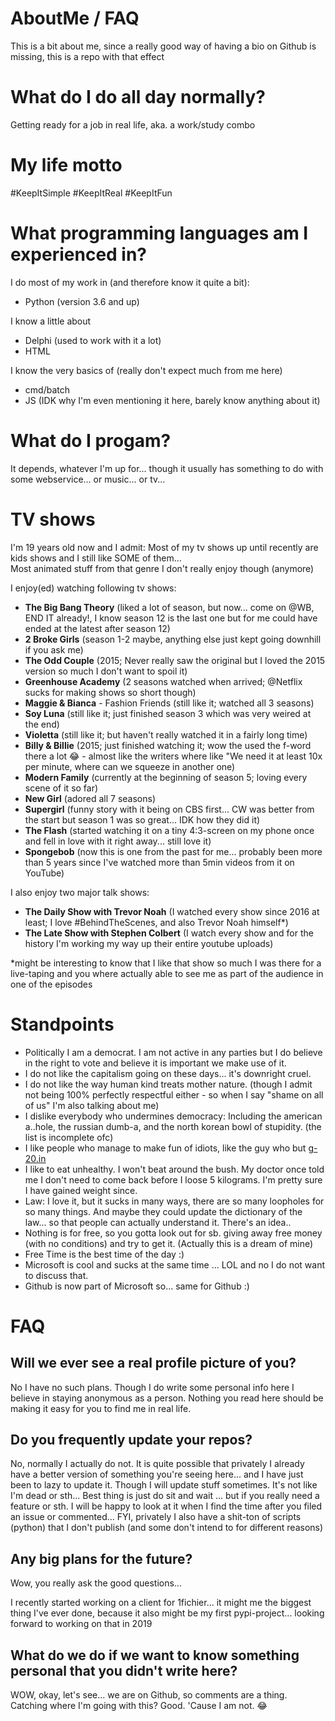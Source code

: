 # AboutMe / FAQ
This is a bit about me, since a really good way of having a bio on Github is missing, this is a repo with that effect

# What do I do all day normally?
Getting ready for a job in real life, aka. a work/study combo

# My life motto

#KeepItSimple #KeepItReal #KeepItFun

# What programming languages am I experienced in?
I do most of my work in (and therefore know it quite a bit):

- Python (version 3.6 and up)

I know a little about

- Delphi (used to work with it a lot)
- HTML

I know the very basics of (really don't expect much from me here)

- cmd/batch
- JS (IDK why I'm even mentioning it here, barely know anything about it)


# What do I progam?

It depends, whatever I'm up for... though it usually has something to do with some webservice... or music... or tv... 

# TV shows

I'm 19 years old now and I admit: Most of my tv shows up until recently are kids shows and I still like SOME of them...
<br />Most animated stuff from that genre I don't really enjoy though (anymore)

I enjoy(ed) watching following tv shows:

- **The Big Bang Theory** (liked a lot of season, but now... come on @WB, END IT already!, I know season 12 is the last one but for me could have ended at the latest after season 12)
- **2 Broke Girls** (season 1-2 maybe, anything else just kept going downhill if you ask me)
- **The Odd Couple** (2015; Never really saw the original but I loved the 2015 version so much I don't want to spoil it)
- **Greenhouse Academy** (2 seasons watched when arrived; @Netflix sucks for making shows so short though)
- **Maggie & Bianca** - Fashion Friends (still like it; watched all 3 seasons)
- **Soy Luna** (still like it; just finished season 3 which was very weired at the end)
- **Violetta** (still like it; but haven't really watched it in a fairly long time)
- **Billy & Billie** (2015; just finished watching it; wow the used the f-word there a lot 😂 - almost like the writers where like "We need it at least 10x per minute, where can we squeeze in another one)
- **Modern Family** (currently at the beginning of season 5; loving every scene of it so far)
- **New Girl** (adored all 7 seasons)
- **Supergirl** (funny story with it being on CBS first... CW was better from the start but season 1 was so great... IDK how they did it)
- **The Flash** (started watching it on a tiny 4:3-screen on my phone once and fell in love with it right away... still love it)
- **Spongebob** (now this is one from the past for me... probably been more than 5 years since I've watched more than 5min videos from it on YouTube)


I also enjoy two major talk shows:

- **The Daily Show with Trevor Noah** (I watched every show since 2016 at least; I love #BehindTheScenes, and also Trevor Noah himself*)
- **The Late Show with Stephen Colbert** (I watch every show and for the history I'm working my way up their entire youtube uploads)

*might be interesting to know that I like that show so much I was there for a live-taping and you where actually able to see me as part of the audience in one of the episodes

# Standpoints

- Politically I am a democrat. I am not active in any parties but I do believe in the right to vote and believe it is important we make use of it.
- I do not like the capitalism going on these days... it's downright cruel.
- I do not like the way human kind treats mother nature. (though I admit not being 100% perfectly respectful either - so when I say "shame on all of us" I'm also talking about me)
- I dislike everybody who undermines democracy: Including the american a..hole, the russian dumb-a, and the north korean bowl of stupidity. (the list is incomplete ofc)
- I like people who manage to make fun of idiots, like the guy who but [g-20.in](http://g-20.in)
- I like to eat unhealthy. I won't beat around the bush. My doctor once told me I don't need to come back before I loose 5 kilograms. I'm pretty sure I have gained weight since.
- Law: I love it, but it sucks in many ways, there are so many loopholes for so many things. And maybe they could update the dictionary of the law... so that people can actually understand it. There's an idea..
- Nothing is for free, so you gotta look out for sb. giving away free money (with no conditions) and try to get it. (Actually this is a dream of mine)
- Free Time is the best time of the day :)
- Microsoft is cool and sucks at the same time ... LOL and no I do not want to discuss that.
- Github is now part of Microsoft so... same for Github :)


# FAQ

## Will we ever see a real profile picture of you?
No I have no such plans. Though I do write some personal info here I believe in staying anonymous as a person. Nothing you read here should be making it easy for you to find me in real life.

## Do you frequently update your repos?
No, normally I actually do not. It is quite possible that privately I already have a better version of something you're seeing here... and I have just been to lazy to update it. Though I will update stuff sometimes. It's not like I'm dead or sth... Best thing is just do sit and wait ... but if you really need a feature or sth. I will be happy to look at it when I find the time after you filed an issue or commented...
FYI, privately I also have a shit-ton of scripts (python) that I don't publish (and some don't intend to for different reasons)


## Any big plans for the future?
Wow, you really ask the good questions... 

I recently started working on a client for 1fichier... it might me the biggest thing I've ever done, because it also might be my first pypi-project... looking forward to working on that in 2019

## What do we do if we want to know something personal that you didn't write here?

WOW, okay, let's see... we are on Github, so comments are a thing. Catching where I'm going with this? Good. 'Cause I am not. 😂

